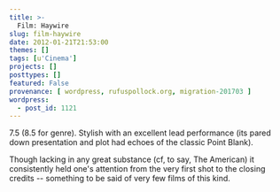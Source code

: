 ```yaml
---
title: >-
  Film: Haywire
slug: film-haywire
date: 2012-01-21T21:53:00
themes: []
tags: [u'Cinema']
projects: []
posttypes: []
featured: False
provenance: [ wordpress, rufuspollock.org, migration-201703 ]
wordpress:
  - post_id: 1121
---
```


<p>7.5 (8.5 for genre). Stylish with an excellent lead performance (its pared down presentation and plot had echoes of the classic Point Blank).</p>
<p>Though lacking in any great substance (cf, to say, The American) it consistently held one's attention from the very first shot to the closing credits -- something to be said of very few films of this kind.</p>

